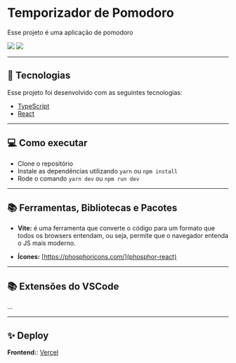 # **Temporizador de Pomodoro**

Esse projeto é uma aplicação de pomodoro

![](./docs/images/)
![](./docs/images/)

---

## 🚀 **Tecnologias**

Esse projeto foi desenvolvido com as seguintes tecnologias:

- [TypeScript](https://www.typescriptlang.org/)
- [React](https://reactjs.org)

---

## 💻 **Como executar**

- Clone o repositório
- Instale as dependências utilizando `yarn` ou `npm install`
- Rode o comando `yarn dev` ou `npm run dev`

---

## 📚 **Ferramentas, Bibliotecas e Pacotes**

- **Vite:** é uma ferramenta que converte o código para um formato que todos os browsers entendam, ou seja, permite que o navegador entenda o JS mais moderno.

- **Ícones:** [https://phosphoricons.com/](phosphor-react)

---

## 📚 **Extensões do VSCode**

...

---

## ✨ **Deploy**

**Frontend:**: [Vercel](https://vercel.com/)

